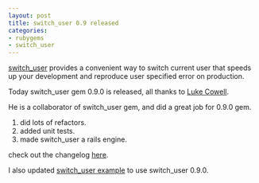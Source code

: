 ```yaml
---
layout: post
title: switch_user 0.9 released
categories:
- rubygems
- switch_user
---
```

[switch_user][0] provides a convenient way to switch current user that
speeds up your development and reproduce user specified error on
production.

Today switch_user gem 0.9.0 is released, all thanks to [Luke Cowell][1].

He is a collaborator of switch_user gem, and did a great job for 0.9.0
gem.

1. did lots of refactors.
2. added unit tests.
3. made switch_user a rails engine.

check out the changelog [here][2].

I also updated [switch_user example][3] to use switch_user 0.9.0.

[0]: https://github.com/flyerhzm/switch_user
[1]: https://github.com/lcowell
[2]: https://github.com/flyerhzm/switch_user/compare/v0.8.0...v0.9.0
[3]: https://github.com/flyerhzm/switch_user_example
